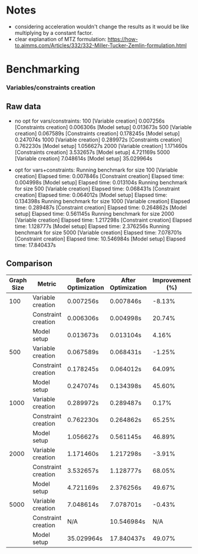 # Notes
- considering acceleration wouldn't change the results as it would be like multiplying by a constant factor.
- clear explanation of MTZ formulation: https://how-to.aimms.com/Articles/332/332-Miller-Tucker-Zemlin-formulation.html 

# Benchmarking
### Variables/constraints creation
## Raw data
- no opt for vars/constraints:
100
[Variable creation] 0.007256s
[Constraints creation] 0.006306s
[Model setup] 0.013673s
500
[Variable creation] 0.067589s
[Constraints creation] 0.178245s
[Model setup] 0.247074s
1000
[Variable creation] 0.289972s
[Constraints creation] 0.762230s
[Model setup] 1.056627s
2000
[Variable creation] 1.171460s
[Constraints creation] 3.532657s
[Model setup] 4.721169s
5000
[Variable creation] 7.048614s
[Model setup] 35.029964s

- opt for vars+constraints:
Running benchmark for size 100
[Variable creation] Elapsed time: 0.007846s
[Constraint creation] Elapsed time: 0.004998s
[Model setup] Elapsed time: 0.013104s
Running benchmark for size 500
[Variable creation] Elapsed time: 0.068431s
[Constraint creation] Elapsed time: 0.064012s
[Model setup] Elapsed time: 0.134398s
Running benchmark for size 1000
[Variable creation] Elapsed time: 0.289487s
[Constraint creation] Elapsed time: 0.264862s
[Model setup] Elapsed time: 0.561145s
Running benchmark for size 2000
[Variable creation] Elapsed time: 1.217298s
[Constraint creation] Elapsed time: 1.128777s
[Model setup] Elapsed time: 2.376256s
Running benchmark for size 5000
[Variable creation] Elapsed time: 7.078701s
[Constraint creation] Elapsed time: 10.546984s
[Model setup] Elapsed time: 17.840437s

## Comparison

| Graph Size | Metric                | Before Optimization | After Optimization | Improvement (%) |
|------------|----------------------|---------------------|-------------------|-----------------|
| 100        | Variable creation    | 0.007256s          | 0.007846s        | -8.13%          |
|            | Constraint creation  | 0.006306s          | 0.004998s        | 20.74%          |
|            | Model setup          | 0.013673s          | 0.013104s        | 4.16%           |
| 500        | Variable creation    | 0.067589s          | 0.068431s        | -1.25%          |
|            | Constraint creation  | 0.178245s          | 0.064012s        | 64.09%          |
|            | Model setup          | 0.247074s          | 0.134398s        | 45.60%          |
| 1000       | Variable creation    | 0.289972s          | 0.289487s        | 0.17%           |
|            | Constraint creation  | 0.762230s          | 0.264862s        | 65.25%          |
|            | Model setup          | 1.056627s          | 0.561145s        | 46.89%          |
| 2000       | Variable creation    | 1.171460s          | 1.217298s        | -3.91%          |
|            | Constraint creation  | 3.532657s          | 1.128777s        | 68.05%          |
|            | Model setup          | 4.721169s          | 2.376256s        | 49.67%          |
| 5000       | Variable creation    | 7.048614s          | 7.078701s        | -0.43%          |
|            | Constraint creation  | N/A                | 10.546984s       | N/A             |
|            | Model setup          | 35.029964s         | 17.840437s       | 49.07%          |